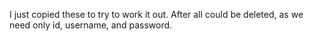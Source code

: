 I just copied these to try to work it out. After all could be deleted, as we need only id, username, and password.